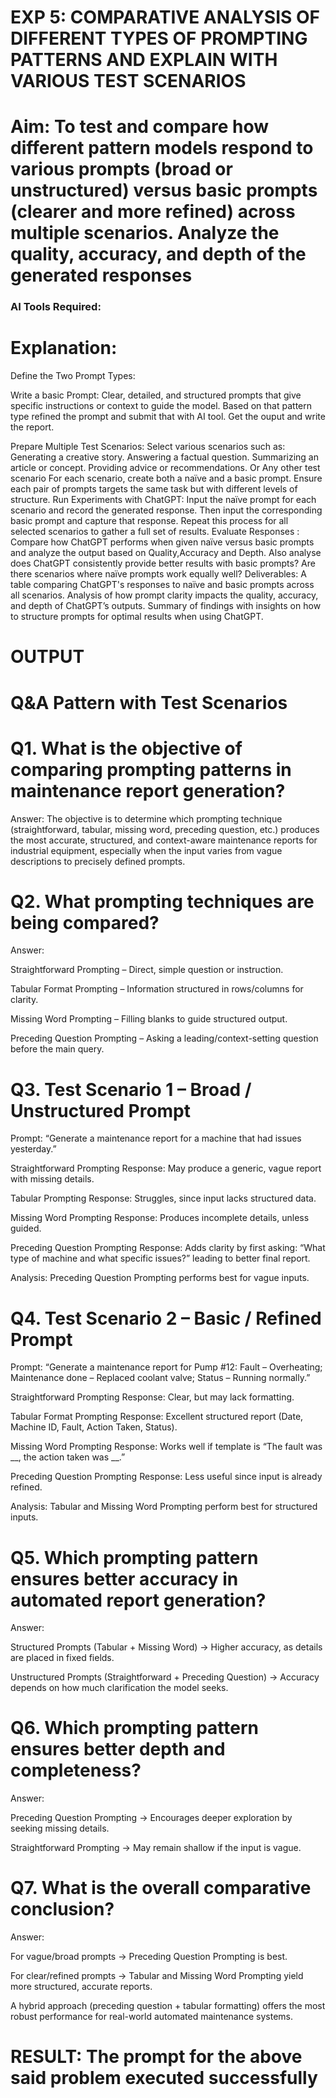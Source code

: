

# EXP 5: COMPARATIVE ANALYSIS OF DIFFERENT TYPES OF PROMPTING PATTERNS AND EXPLAIN WITH VARIOUS TEST SCENARIOS

# Aim: To test and compare how different pattern models respond to various prompts (broad or unstructured) versus basic prompts (clearer and more refined) across multiple scenarios.  Analyze the quality, accuracy, and depth of the generated responses 

### AI Tools Required: 

# Explanation: 
Define the Two Prompt Types:

Write a basic Prompt: Clear, detailed, and structured prompts that give specific instructions or context to guide the model.
Based on that pattern type refined the prompt and submit that with AI tool.
Get the ouput and write the report.

Prepare Multiple Test Scenarios:
Select various scenarios such as:
Generating a creative story.
Answering a factual question.
Summarizing an article or concept.
Providing advice or recommendations.
Or Any other test scenario
For each scenario, create both a naïve and a basic prompt. Ensure each pair of prompts targets the same task but with different levels of structure.
Run Experiments with ChatGPT:
Input the naïve prompt for each scenario and record the generated response.
Then input the corresponding basic prompt and capture that response.
Repeat this process for all selected scenarios to gather a full set of results.
Evaluate Responses : 
	Compare how ChatGPT performs when given naïve versus basic prompts and analyze the output based on Quality,Accuracy and Depth. Also analyse does ChatGPT consistently provide better results with basic prompts? Are there scenarios where naïve prompts work equally well?
Deliverables:
A table comparing ChatGPT's responses to naïve and basic prompts across all scenarios.
Analysis of how prompt clarity impacts the quality, accuracy, and depth of ChatGPT’s outputs.
Summary of findings with insights on how to structure prompts for optimal results when using ChatGPT.

# OUTPUT

# Q&A Pattern with Test Scenarios
# Q1. What is the objective of comparing prompting patterns in maintenance report generation?

Answer:
The objective is to determine which prompting technique (straightforward, tabular, missing word, preceding question, etc.) produces the most accurate, structured, and context-aware maintenance reports for industrial equipment, especially when the input varies from vague descriptions to precisely defined prompts.

# Q2. What prompting techniques are being compared?

Answer:

Straightforward Prompting – Direct, simple question or instruction.

Tabular Format Prompting – Information structured in rows/columns for clarity.

Missing Word Prompting – Filling blanks to guide structured output.

Preceding Question Prompting – Asking a leading/context-setting question before the main query.

# Q3. Test Scenario 1 – Broad / Unstructured Prompt

Prompt:
“Generate a maintenance report for a machine that had issues yesterday.”

Straightforward Prompting Response: May produce a generic, vague report with missing details.

Tabular Prompting Response: Struggles, since input lacks structured data.

Missing Word Prompting Response: Produces incomplete details, unless guided.

Preceding Question Prompting Response: Adds clarity by first asking: “What type of machine and what specific issues?” leading to better final report.

Analysis: Preceding Question Prompting performs best for vague inputs.

# Q4. Test Scenario 2 – Basic / Refined Prompt

Prompt:
“Generate a maintenance report for Pump #12: Fault – Overheating; Maintenance done – Replaced coolant valve; Status – Running normally.”

Straightforward Prompting Response: Clear, but may lack formatting.

Tabular Format Prompting Response: Excellent structured report (Date, Machine ID, Fault, Action Taken, Status).

Missing Word Prompting Response: Works well if template is “The fault was __, the action taken was __.”

Preceding Question Prompting Response: Less useful since input is already refined.

Analysis: Tabular and Missing Word Prompting perform best for structured inputs.

# Q5. Which prompting pattern ensures better accuracy in automated report generation?

Answer:

Structured Prompts (Tabular + Missing Word) → Higher accuracy, as details are placed in fixed fields.

Unstructured Prompts (Straightforward + Preceding Question) → Accuracy depends on how much clarification the model seeks.

# Q6. Which prompting pattern ensures better depth and completeness?

Answer:

Preceding Question Prompting → Encourages deeper exploration by seeking missing details.

Straightforward Prompting → May remain shallow if the input is vague.

# Q7. What is the overall comparative conclusion?

Answer:

For vague/broad prompts → Preceding Question Prompting is best.

For clear/refined prompts → Tabular and Missing Word Prompting yield more structured, accurate reports.

A hybrid approach (preceding question + tabular formatting) offers the most robust performance for real-world automated maintenance systems.


# RESULT: The prompt for the above said problem executed successfully
